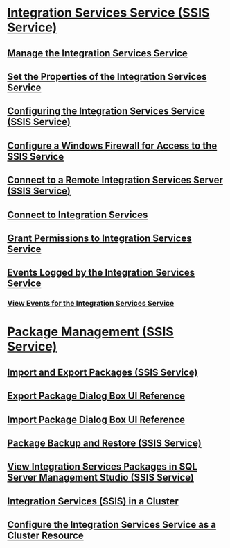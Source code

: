 # [Integration Services Service (SSIS Service)](integration-services-service-ssis-service.md)
## [Manage the Integration Services Service](../manage-the-integration-services-service.md)
## [Set the Properties of the Integration Services Service](../set-the-properties-of-the-integration-services-service.md)
## [Configuring the Integration Services Service (SSIS Service)](../configuring-the-integration-services-service-ssis-service.md)
## [Configure a Windows Firewall for Access to the SSIS Service](../configure-a-windows-firewall-for-access-to-the-ssis-service.md)
## [Connect to a Remote Integration Services Server (SSIS Service)](../connect-to-a-remote-integration-services-server-ssis-service.md)
## [Connect to Integration Services](../connect-to-integration-services.md)
## [Grant Permissions to Integration Services Service](../grant-permissions-to-integration-services-service.md)
## [Events Logged by the Integration Services Service](events-logged-by-the-integration-services-service.md)
### [View Events for the Integration Services Service](../view-events-for-the-integration-services-service.md)
# [Package Management (SSIS Service)](package-management-ssis-service.md)
## [Import and Export Packages (SSIS Service)](../import-and-export-packages-ssis-service.md)
## [Export Package Dialog Box UI Reference](../export-package-dialog-box-ui-reference.md)
## [Import Package Dialog Box UI Reference](../import-package-dialog-box-ui-reference.md)
## [Package Backup and Restore (SSIS Service)](../package-backup-and-restore-ssis-service.md)
## [View Integration Services Packages in SQL Server Management Studio (SSIS Service)](../view-integration-services-packages-in-sql-server-management-studio-ssis-service.md)
## [Integration Services (SSIS) in a Cluster](integration-services-ssis-in-a-cluster.md)
## [Configure the Integration Services Service as a Cluster Resource](../configure-the-integration-services-service-as-a-cluster-resource.md)
